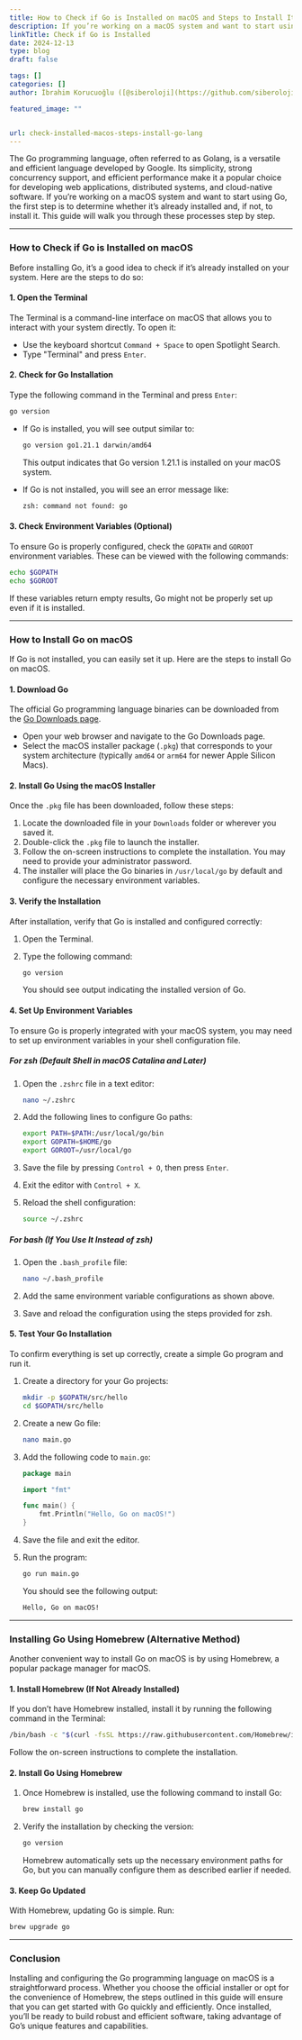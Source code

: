 ```yaml
---
title: How to Check if Go is Installed on macOS and Steps to Install It
description: If you’re working on a macOS system and want to start using Go, the first step is to determine whether it’s already installed and, if not, to install it. This guide will walk you through these processes step by step.
linkTitle: Check if Go is Installed
date: 2024-12-13
type: blog
draft: false

tags: []
categories: []
author: İbrahim Korucuoğlu ([@siberoloji](https://github.com/siberoloji))

featured_image: ""


url: check-installed-macos-steps-install-go-lang
---
```

The Go programming language, often referred to as Golang, is a versatile and efficient language developed by Google. Its simplicity, strong concurrency support, and efficient performance make it a popular choice for developing web applications, distributed systems, and cloud-native software. If you’re working on a macOS system and want to start using Go, the first step is to determine whether it’s already installed and, if not, to install it. This guide will walk you through these processes step by step.

---

### **How to Check if Go is Installed on macOS**

Before installing Go, it’s a good idea to check if it’s already installed on your system. Here are the steps to do so:

#### **1. Open the Terminal**

The Terminal is a command-line interface on macOS that allows you to interact with your system directly. To open it:

- Use the keyboard shortcut `Command + Space` to open Spotlight Search.
- Type "Terminal" and press `Enter`.

#### **2. Check for Go Installation**

Type the following command in the Terminal and press `Enter`:

```bash
go version
```

- If Go is installed, you will see output similar to:
  
  ```zsh
  go version go1.21.1 darwin/amd64
  ```

  This output indicates that Go version 1.21.1 is installed on your macOS system.

- If Go is not installed, you will see an error message like:

  ```zsh
  zsh: command not found: go
  ```

#### **3. Check Environment Variables (Optional)**

To ensure Go is properly configured, check the `GOPATH` and `GOROOT` environment variables. These can be viewed with the following commands:

```bash
echo $GOPATH
echo $GOROOT
```

If these variables return empty results, Go might not be properly set up even if it is installed.

---

### **How to Install Go on macOS**

If Go is not installed, you can easily set it up. Here are the steps to install Go on macOS.

#### **1. Download Go**

The official Go programming language binaries can be downloaded from the [Go Downloads page](https://go.dev/dl/).

- Open your web browser and navigate to the Go Downloads page.
- Select the macOS installer package (`.pkg`) that corresponds to your system architecture (typically `amd64` or `arm64` for newer Apple Silicon Macs).

#### **2. Install Go Using the macOS Installer**

Once the `.pkg` file has been downloaded, follow these steps:

1. Locate the downloaded file in your `Downloads` folder or wherever you saved it.
2. Double-click the `.pkg` file to launch the installer.
3. Follow the on-screen instructions to complete the installation. You may need to provide your administrator password.
4. The installer will place the Go binaries in `/usr/local/go` by default and configure the necessary environment variables.

#### **3. Verify the Installation**

After installation, verify that Go is installed and configured correctly:

1. Open the Terminal.
2. Type the following command:

   ```bash
   go version
   ```

   You should see output indicating the installed version of Go.

#### **4. Set Up Environment Variables**

To ensure Go is properly integrated with your macOS system, you may need to set up environment variables in your shell configuration file.

##### For zsh (Default Shell in macOS Catalina and Later)

1. Open the `.zshrc` file in a text editor:

   ```bash
   nano ~/.zshrc
   ```

2. Add the following lines to configure Go paths:

   ```bash
   export PATH=$PATH:/usr/local/go/bin
   export GOPATH=$HOME/go
   export GOROOT=/usr/local/go
   ```

3. Save the file by pressing `Control + O`, then press `Enter`.
4. Exit the editor with `Control + X`.
5. Reload the shell configuration:

   ```bash
   source ~/.zshrc
   ```

##### For bash (If You Use It Instead of zsh)

1. Open the `.bash_profile` file:

   ```bash
   nano ~/.bash_profile
   ```

2. Add the same environment variable configurations as shown above.
3. Save and reload the configuration using the steps provided for zsh.

#### **5. Test Your Go Installation**

To confirm everything is set up correctly, create a simple Go program and run it.

1. Create a directory for your Go projects:

   ```bash
   mkdir -p $GOPATH/src/hello
   cd $GOPATH/src/hello
   ```

2. Create a new Go file:

   ```bash
   nano main.go
   ```

3. Add the following code to `main.go`:

   ```go
   package main

   import "fmt"

   func main() {
       fmt.Println("Hello, Go on macOS!")
   }
   ```

4. Save the file and exit the editor.

5. Run the program:

   ```bash
   go run main.go
   ```

   You should see the following output:

   ```bash
   Hello, Go on macOS!
   ```

---

### **Installing Go Using Homebrew (Alternative Method)**

Another convenient way to install Go on macOS is by using Homebrew, a popular package manager for macOS.

#### **1. Install Homebrew (If Not Already Installed)**

If you don’t have Homebrew installed, install it by running the following command in the Terminal:

```bash
/bin/bash -c "$(curl -fsSL https://raw.githubusercontent.com/Homebrew/install/HEAD/install.sh)"
```

Follow the on-screen instructions to complete the installation.

#### **2. Install Go Using Homebrew**

1. Once Homebrew is installed, use the following command to install Go:

   ```bash
   brew install go
   ```

2. Verify the installation by checking the version:

   ```bash
   go version
   ```

   Homebrew automatically sets up the necessary environment paths for Go, but you can manually configure them as described earlier if needed.

#### **3. Keep Go Updated**

With Homebrew, updating Go is simple. Run:

```bash
brew upgrade go
```

---

### **Conclusion**

Installing and configuring the Go programming language on macOS is a straightforward process. Whether you choose the official installer or opt for the convenience of Homebrew, the steps outlined in this guide will ensure that you can get started with Go quickly and efficiently. Once installed, you’ll be ready to build robust and efficient software, taking advantage of Go’s unique features and capabilities.
